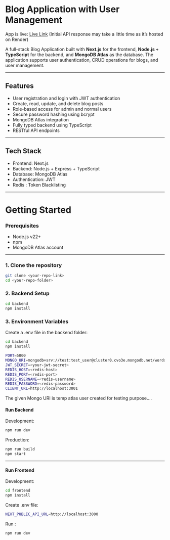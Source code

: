 # Blog Application with User Management

App is live: [Live Link](https://wordsphere-tau.vercel.app/home) 
 (Initial API response may take a little time as it’s hosted on Render)

A full-stack Blog Application built with **Next.js** for the frontend, **Node.js + TypeScript** for the backend, and **MongoDB Atlas** as the database. The application supports user authentication, CRUD operations for blogs, and user management.

---

## Features

- User registration and login with JWT authentication
- Create, read, update, and delete blog posts
- Role-based access for admin and normal users
- Secure password hashing using bcrypt
- MongoDB Atlas integration
- Fully typed backend using TypeScript
- RESTful API endpoints


---

## Tech Stack

- Frontend: Next.js  
- Backend: Node.js + Express + TypeScript  
- Database: MongoDB Atlas  
- Authentication: JWT 
- Redis : Token Blacklisting

---

# Getting Started

### Prerequisites

- Node.js v22+  
- npm   
- MongoDB Atlas account  

---

### 1. Clone the repository

```bash
git clone <your-repo-link>
cd <your-repo-folder>
```

### 2. Backend Setup
```bash
cd backend
npm install
```
### 3. Environment Variables

Create a .env file in the backend folder:
```bash
cd backend
npm install

PORT=5000
MONGO_URI=mongodb+srv://test:test_user@cluster0.cvo3e.mongodb.net/words_sphere_db?retryWrites=true&w=majority&appName=Cluster0
JWT_SECRET=<your-jwt-secret>
REDIS_HOST=<redis-host>          
REDIS_PORT=<redis-port>           
REDIS_USERNAME=<redis-username>  
REDIS_PASSWORD=<redis-password> 
CLIENT_URL=http://localhost:3001 
```
The given Mongo URI is temp atlas user created for testing purpose....

#### Run Backend

Development:
```bash
npm run dev
```
Production:
```bash
npm run build
npm start
```
---
#### Run Frontend

Development:
```bash
cd frontend
npm install

```
Create .env file:
```bash
NEXT_PUBLIC_API_URL=http://localhost:3000
```
Run :
```bash
npm run dev
```
